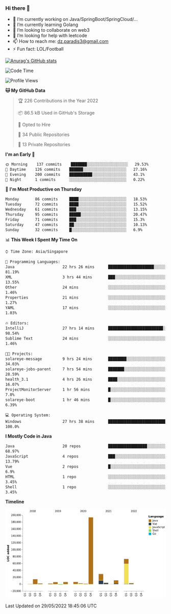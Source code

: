 ### Hi there 👋

- 🔭 I’m currently working on Java/SpringBoot/SpringCloud/...
- 🌱 I’m currently learning Golang
- 👯 I’m looking to collaborate on web3
- 🤔 I’m looking for help with leetcode
- 📫 How to reach me: dz.paradis3@gmail.com
- ⚡ Fun fact: LOL/Football

[![Anurag's GitHub stats](https://github-readme-stats.vercel.app/api?username=xiumu2017&show_icons=true&theme=radical)](https://github.com/anuraghazra/github-readme-stats)

<!--
**xiumu2017/xiumu2017** is a ✨ _special_ ✨ repository because its `README.md` (this file) appears on your GitHub profile.

Here are some ideas to get you started:

- 🔭 I’m currently working on ...
- 🌱 I’m currently learning ...
- 👯 I’m looking to collaborate on ...
- 🤔 I’m looking for help with ...
- 💬 Ask me about ...
- 📫 How to reach me: ...
- 😄 Pronouns: ...
- ⚡ Fun fact: ...
-->

<!--START_SECTION:waka-->
![Code Time](http://img.shields.io/badge/Code%20Time-0%20secs-blue)

![Profile Views](http://img.shields.io/badge/Profile%20Views-0-blue)

**🐱 My GitHub Data** 

> 🏆 226 Contributions in the Year 2022
 > 
> 📦 86.5 kB Used in GitHub's Storage 
 > 
> 💼 Opted to Hire
 > 
> 📜 34 Public Repositories 
 > 
> 🔑 13 Private Repositories  
 > 
**I'm an Early 🐤** 

```text
🌞 Morning    137 commits    ███████░░░░░░░░░░░░░░░░░░   29.53% 
🌆 Daytime    126 commits    ██████░░░░░░░░░░░░░░░░░░░   27.16% 
🌃 Evening    200 commits    ██████████░░░░░░░░░░░░░░░   43.1% 
🌙 Night      1 commits      ░░░░░░░░░░░░░░░░░░░░░░░░░   0.22%

```
📅 **I'm Most Productive on Thursday** 

```text
Monday       86 commits     ████░░░░░░░░░░░░░░░░░░░░░   18.53% 
Tuesday      72 commits     ████░░░░░░░░░░░░░░░░░░░░░   15.52% 
Wednesday    61 commits     ███░░░░░░░░░░░░░░░░░░░░░░   13.15% 
Thursday     95 commits     █████░░░░░░░░░░░░░░░░░░░░   20.47% 
Friday       71 commits     ███░░░░░░░░░░░░░░░░░░░░░░   15.3% 
Saturday     47 commits     ██░░░░░░░░░░░░░░░░░░░░░░░   10.13% 
Sunday       32 commits     █░░░░░░░░░░░░░░░░░░░░░░░░   6.9%

```


📊 **This Week I Spent My Time On** 

```text
⌚︎ Time Zone: Asia/Singapore

💬 Programming Languages: 
Java                     22 hrs 26 mins      ████████████████████░░░░░   81.19% 
XML                      3 hrs 44 mins       ███░░░░░░░░░░░░░░░░░░░░░░   13.55% 
Other                    24 mins             ░░░░░░░░░░░░░░░░░░░░░░░░░   1.46% 
Properties               21 mins             ░░░░░░░░░░░░░░░░░░░░░░░░░   1.27% 
YAML                     17 mins             ░░░░░░░░░░░░░░░░░░░░░░░░░   1.03%

🔥 Editors: 
IntelliJ                 27 hrs 14 mins      ████████████████████████░   98.54% 
Sublime Text             24 mins             ░░░░░░░░░░░░░░░░░░░░░░░░░   1.46%

🐱‍💻 Projects: 
solareye-message         9 hrs 24 mins       ████████░░░░░░░░░░░░░░░░░   34.03% 
solareye-jobs-parent     7 hrs 54 mins       ███████░░░░░░░░░░░░░░░░░░   28.59% 
health_3.1               4 hrs 26 mins       ████░░░░░░░░░░░░░░░░░░░░░   16.07% 
ProjectMonitorServer     1 hr 56 mins        █░░░░░░░░░░░░░░░░░░░░░░░░   7.0% 
solareye-boot            1 hr 46 mins        █░░░░░░░░░░░░░░░░░░░░░░░░   6.39%

💻 Operating System: 
Windows                  27 hrs 38 mins      █████████████████████████   100.0%

```

**I Mostly Code in Java** 

```text
Java                     20 repos            █████████████████░░░░░░░░   68.97% 
JavaScript               4 repos             ███░░░░░░░░░░░░░░░░░░░░░░   13.79% 
Vue                      2 repos             █░░░░░░░░░░░░░░░░░░░░░░░░   6.9% 
HTML                     1 repo              ░░░░░░░░░░░░░░░░░░░░░░░░░   3.45% 
Shell                    1 repo              ░░░░░░░░░░░░░░░░░░░░░░░░░   3.45%

```


**Timeline**

![Chart not found](https://raw.githubusercontent.com/xiumu2017/xiumu2017/main/charts/bar_graph.png) 


 Last Updated on 29/05/2022 18:45:06 UTC
<!--END_SECTION:waka-->

